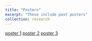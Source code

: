 ```yaml
---
title: "Posters"
excerpt: "These include past posters"
collection: research
---
```


[poster 1](posters/spsp_poster.png)
[poster 2](posters/sleep_poster.png)
[poster 3](posters/IMSI_Draftb.png)

